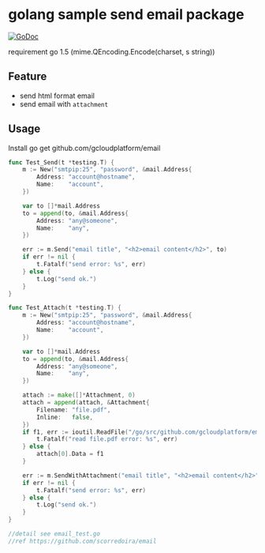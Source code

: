 # golang sample send email package

[![GoDoc](https://godoc.org/github.com/gcloudplatform/email?status.png)](https://godoc.org/github.com/gcloudplatform/email)

requirement go 1.5 (mime.QEncoding.Encode(charset, s string))

## Feature
- send html format email
- send email with `attachment`

## Usage

Install
    go get github.com/gcloudplatform/email

```go
func Test_Send(t *testing.T) {
	m := New("smtpip:25", "password", &mail.Address{
		Address: "account@hostname",
		Name:    "account",
	})

	var to []*mail.Address
	to = append(to, &mail.Address{
		Address: "any@someone",
		Name:    "any",
	})

	err := m.Send("email title", "<h2>email content</h2>", to)
	if err != nil {
		t.Fatalf("send error: %s", err)
	} else {
		t.Log("send ok.")
	}
}

func Test_Attach(t *testing.T) {
	m := New("smtpip:25", "password", &mail.Address{
		Address: "account@hostname",
		Name:    "account",
	})

	var to []*mail.Address
	to = append(to, &mail.Address{
		Address: "any@someone",
		Name:    "any",
	})

	attach := make([]*Attachment, 0)
	attach = append(attach, &Attachment{
		Filename: "file.pdf",
		Inline:   false,
	})
	if f1, err := ioutil.ReadFile("/go/src/github.com/gcloudplatform/email/file.pdf"); err != nil {
		t.Fatalf("read file.pdf error: %s", err)
	} else {
		attach[0].Data = f1
	}

	err := m.SendWithAttachment("email title", "<h2>email content</h2>", to, attach)
	if err != nil {
		t.Fatalf("send error: %s", err)
	} else {
		t.Log("send ok.")
	}
}

//detail see email_test.go
//ref https://github.com/scorredoira/email
```
